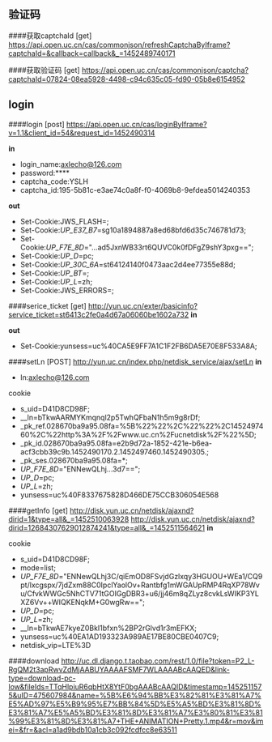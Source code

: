 验证码
---

####获取captchaId [get]
https://api.open.uc.cn/cas/commonjson/refreshCaptchaByIframe?captchaId=&callback=callback&_=1452489740171

####获取验证码 [get]
https://api.open.uc.cn/cas/commonjson/captcha?captchaId=07824-08ea5928-4498-c94c635c05-fd90-05b8e6154952


login
---
####login [post]
https://api.open.uc.cn/cas/loginByIframe?v=1.1&client_id=54&request_id=1452490314

__in__
*   login_name:axlecho@126.com
*   password:****
*   captcha_code:YSLH
*   captcha_id:195-5b81c-e3ae74c0a8f-f0-4069b8-9efdea5014240353

__out__
*   Set-Cookie:JWS_FLASH=; 
*   Set-Cookie:_UP_E37_B7_=sg10a1894887a8ed68bfd6d35c746781d73; 
*   Set-Cookie:_UP_F7E_8D_="...ad5JxnWB33rt6QUVC0k0fDFgZ9shY3pxg=="; 
*   Set-Cookie:_UP_D_=pc; 
*   Set-Cookie:_UP_30C_6A_=st64124140f0473aac2d4ee77355e88d; 
*   Set-Cookie:_UP_BT_=; 
*   Set-Cookie:_UP_L_=zh; 
*   Set-Cookie:JWS_ERRORS=; 

####serice_ticket [get]
http://yun.uc.cn/exter/basicinfo?service_ticket=st6413c2fe0a4d67a06060be1602a732
__in__

__out__
*   Set-Cookie:yunsess=uc%40CA5E9FF7A1C1F2FB6DA5E70E8F533A8A;

####setLn [POST]
http://yun.uc.cn/index.php/netdisk_service/ajax/setLn
__in__

*   ln:axlecho@126.com

cookie
*   s_uid=D41D8CD98F;
*   __ln=bTkwAARMYKmqnql2p5TwhQFbaN1h5m9g8rDf; 
*   _pk_ref.028670ba9a95.08fa=%5B%22%22%2C%22%22%2C1452497460%2C%22http%3A%2F%2Fwww.uc.cn%2Fucnetdisk%2F%22%5D; 
*   _pk_id.028670ba9a95.08fa=e2b9d72a-1852-421e-b6ea-acf3cbb39c9b.1452490170.2.1452497460.1452490305.; 
*   _pk_ses.028670ba9a95.08fa=*; 
*   _UP_F7E_8D_="ENNewQLhj...3d7=="; 
*   _UP_D_=pc; 
*   _UP_L_=zh; 
*   yunsess=uc%40F8337675828D466DE75CCB306054E568

####getInfo [get]
http://disk.yun.uc.cn/netdisk/ajaxnd?dirid=1&type=all&_=1452510063928
http://disk.yun.uc.cn/netdisk/ajaxnd?dirid=12684307629012874241&type=all&_=1452511564621
__in__

cookie
*   s_uid=D41D8CD98F;
*   mode=list; 
*   _UP_F7E_8D_="ENNewQLhj3C/qiEmOD8FSvjdGzlxqy3HGUOU+WEa1/CQ9pt/lxcgspx/7jdZxm88C0IpclYaolOv+Rantbfg1mWGAUpRMP4RqXP78Wvu/CfvkWWGc5NhCTV71tGOIGgDBR3+u6/jj46m8qZLyz8cvkLsWIKP3YLXZ6Vv++WIQKENqkM+G0wgRw=="; 
*   _UP_D_=pc; 
*   _UP_L_=zh; 
*   __ln=bTkwAE7kyeZ0BkI1bfxn%2BP2rGlvd1r3mEFKX; 
*   yunsess=uc%40EA1AD193323A989AE17BE80CBE0407C9; 
*   netdisk_vip=LTE%3D


####download
http://uc.dl.django.t.taobao.com/rest/1.0/file?token=P2_L-RgQM2t3apRwvZdMjAABUYAAAAFSMF7WLAAAABcAAQED&link-type=download-pc-low&fileIds=TTqHlpiuR6qbHtX8YtF0bgAAABcAAQID&timestamp=1452511575&uID=475607984&name=%5B%E6%94%BB%E3%82%81%E3%81%A7%E5%AD%97%E5%B9%95%E7%BB%84%5D%E5%A5%BD%E3%81%8D%E3%81%A7%E5%A5%BD%E3%81%8D%E3%81%A7%E3%80%81%E3%81%99%E3%81%8D%E3%81%A7+THE+ANIMATION+Pretty.1.mp4&r=mov&imei=&fr=&acl=a1ad9bdb10a1cb3c092fcdfcc8e63511


